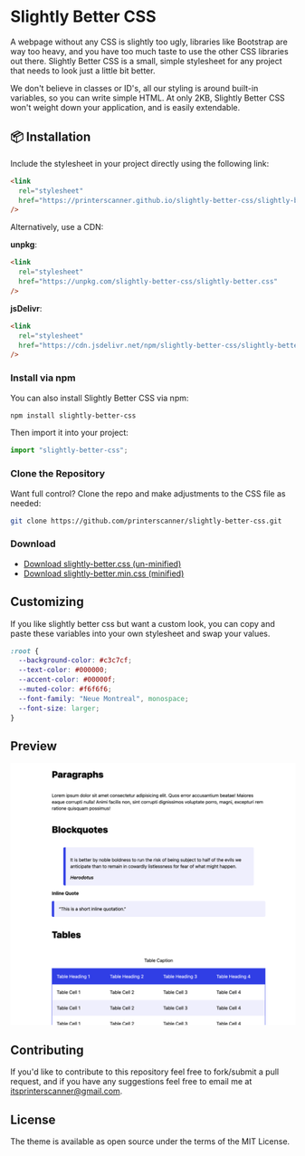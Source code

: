 # Slightly Better CSS

A webpage without any CSS is slightly too ugly, libraries like Bootstrap are way too heavy, and you have too much taste to use the other CSS libraries out there. Slightly Better CSS is a small, simple stylesheet for any project that needs to look just a little bit better.

We don't believe in classes or ID's, all our styling is around built-in variables, so you can write simple HTML. At only 2KB, Slightly Better CSS won't weight down your application, and is easily extendable.

## 📦 Installation

Include the stylesheet in your project directly using the following link:

```html
<link
  rel="stylesheet"
  href="https://printerscanner.github.io/slightly-better-css/slightly-better.css"
/>
```

Alternatively, use a CDN:

**unpkg**:

```html
<link
  rel="stylesheet"
  href="https://unpkg.com/slightly-better-css/slightly-better.css"
/>
```

**jsDelivr**:

```html
<link
  rel="stylesheet"
  href="https://cdn.jsdelivr.net/npm/slightly-better-css/slightly-better.css"
/>
```

### Install via npm

You can also install Slightly Better CSS via npm:

```bash
npm install slightly-better-css
```

Then import it into your project:

```javascript
import "slightly-better-css";
```

### Clone the Repository

Want full control? Clone the repo and make adjustments to the CSS file as needed:

```bash
git clone https://github.com/printerscanner/slightly-better-css.git
```

### Download

- [Download slightly-better.css (un-minified)](https://unpkg.com/slightly-better-css/slightly-better.css)
- [Download slightly-better.min.css (minified)](https://unpkg.com/slightly-better-css/slightly-better.min.css)

## Customizing

If you like slightly better css but want a custom look, you can copy and paste these variables into your own stylesheet and swap your values.

```css
:root {
  --background-color: #c3c7cf;
  --text-color: #000000;
  --accent-color: #00000f;
  --muted-color: #f6f6f6;
  --font-family: "Neue Montreal", monospace;
  --font-size: larger;
}
```

## Preview

![Screenshot](screenshot.png)

## Contributing

If you'd like to contribute to this repository feel free to fork/submit a pull request, and if you have any suggestions feel free to email me at itsprinterscanner@gmail.com.

## License

The theme is available as open source under the terms of the MIT License.
